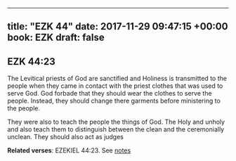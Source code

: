 
---
title: "EZK 44"
date: 2017-11-29 09:47:15 +00:00
book: EZK
draft: false
---

## EZK 44:23

The Levitical priests of God are sanctified and Holiness is transmitted to the people when they came in contact with the priest clothes that was used to serve God. God forbade that they should wear the clothes to serve the people. Instead, they should change there garments before ministering to the people.


They were also to teach the people the things of God. The Holy and unholy and also teach them to distinguish between the clean and the ceremonially unclean. They should also act as judges

**Related verses**: EZEKIEL 44:23. See [notes](https://my.bible.com/notes/2779085733213495574)

